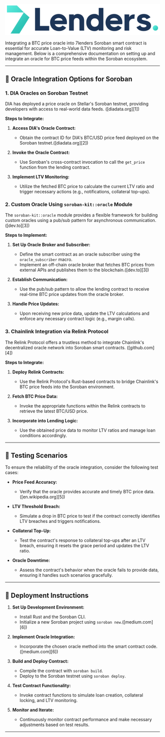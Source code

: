 <p align="center">
<img src="Final%20Files/Logo.png" alt="7Lenders Logo" width="full"/>
</p>


Integrating a BTC price oracle into 7lenders Soroban smart contract is essential for accurate Loan-to-Value (LTV) monitoring and risk management. Below is a comprehensive documentation on setting up and integrate an oracle for BTC price feeds within the Soroban ecosystem.

---

## 🔗 Oracle Integration Options for Soroban

### 1. **DIA Oracles on Soroban Testnet**

DIA has deployed a price oracle on Stellar's Soroban testnet, providing developers with access to real-world data feeds. ([diadata.org][1])

**Steps to Integrate:**

1. **Access DIA's Oracle Contract:**

   * Obtain the contract ID for DIA's BTC/USD price feed deployed on the Soroban testnet.([diadata.org][2])

2. **Invoke the Oracle Contract:**

   * Use Soroban's cross-contract invocation to call the `get_price` function from the lending contract.

3. **Implement LTV Monitoring:**

   * Utilize the fetched BTC price to calculate the current LTV ratio and trigger necessary actions (e.g., notifications, collateral top-ups).

### 2. **Custom Oracle Using `soroban-kit::oracle` Module**

The `soroban-kit::oracle` module provides a flexible framework for building custom oracles using a pub/sub pattern for asynchronous communication. ([dev.to][3])

**Steps to Implement:**

1. **Set Up Oracle Broker and Subscriber:**

   * Define the smart contract as an oracle subscriber using the `oracle_subscriber` macro.
   * Implement an off-chain oracle broker that fetches BTC prices from external APIs and publishes them to the blockchain.([dev.to][3])

2. **Establish Communication:**

   * Use the pub/sub pattern to allow the lending contract to receive real-time BTC price updates from the oracle broker.

3. **Handle Price Updates:**

   * Upon receiving new price data, update the LTV calculations and enforce any necessary contract logic (e.g., margin calls).

### 3. **Chainlink Integration via Relink Protocol**

The Relink Protocol offers a trustless method to integrate Chainlink's decentralized oracle network into Soroban smart contracts. ([github.com][4])

**Steps to Integrate:**

1. **Deploy Relink Contracts:**

   * Use the Relink Protocol's Rust-based contracts to bridge Chainlink's BTC price feeds into the Soroban environment.

2. **Fetch BTC Price Data:**

   * Invoke the appropriate functions within the Relink contracts to retrieve the latest BTC/USD price.

3. **Incorporate into Lending Logic:**

   * Use the obtained price data to monitor LTV ratios and manage loan conditions accordingly.

---

## 🧪 Testing Scenarios

To ensure the reliability of the oracle integration, consider the following test cases:

* **Price Feed Accuracy:**

  * Verify that the oracle provides accurate and timely BTC price data.([en.wikipedia.org][5])

* **LTV Threshold Breach:**

  * Simulate a drop in BTC price to test if the contract correctly identifies LTV breaches and triggers notifications.

* **Collateral Top-Up:**

  * Test the contract's response to collateral top-ups after an LTV breach, ensuring it resets the grace period and updates the LTV ratio.

* **Oracle Downtime:**

  * Assess the contract's behavior when the oracle fails to provide data, ensuring it handles such scenarios gracefully.

---

## 🚀 Deployment Instructions

1. **Set Up Development Environment:**

   * Install Rust and the Soroban CLI.
   * Initialize a new Soroban project using `soroban new`.([medium.com][6])

2. **Implement Oracle Integration:**

   * Incorporate the chosen oracle method into the smart contract code.([medium.com][6])

3. **Build and Deploy Contract:**

   * Compile the contract with `soroban build`.
   * Deploy to the Soroban testnet using `soroban deploy`.

4. **Test Contract Functionality:**

   * Invoke contract functions to simulate loan creation, collateral locking, and LTV monitoring.

5. **Monitor and Iterate:**

   * Continuously monitor contract performance and make necessary adjustments based on test results.

---
